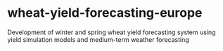 # wheat-yield-forecasting-europe
Development of winter and spring wheat yield forecasting system using yield simulation models and medium-term weather forecasting
